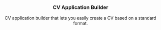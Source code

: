 <h3 align="center">CV Application Builder</h3>
  <p align="center">
    CV application builder that lets you easily create a CV based on a standard format.
  </p>
</div>
